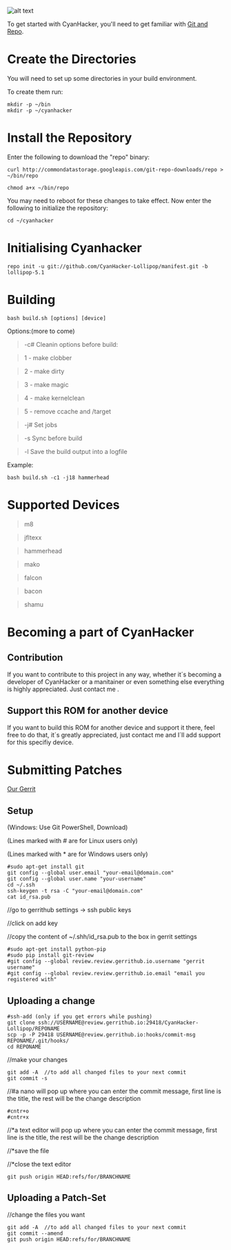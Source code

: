 ![alt text](http://fs2.directupload.net/images/150119/dyk4nrof.jpg "CyanHacker")

To get started with CyanHacker, you'll need to get
familiar with [Git and Repo](http://source.android.com/source/version-control.html).

Create the Directories
===========

You will need to set up some directories in your build environment.

To create them run:

    mkdir -p ~/bin
    mkdir -p ~/cyanhacker

Install the Repository
===========

Enter the following to download the "repo" binary:

    curl http://commondatastorage.googleapis.com/git-repo-downloads/repo > ~/bin/repo

    chmod a+x ~/bin/repo

You may need to reboot for these changes to take effect. 
Now enter the following to initialize the repository:

    cd ~/cyanhacker

Initialising Cyanhacker
===========

    repo init -u git://github.com/CyanHacker-Lollipop/manifest.git -b lollipop-5.1

Building
===========

	bash build.sh [options] [device]
	
Options:(more to come)

>-c# Cleanin options before build:

>  1 - make clobber

>  2 - make dirty

>  3 - make magic

>  4 - make kernelclean

>  5 - remove ccache and /target

>-j# Set jobs

>-s  Sync before build

>-l  Save the build output into a logfile

Example:

	bash build.sh -c1 -j18 hammerhead

Supported Devices
===========

>m8

>jfltexx

>hammerhead

>mako

>falcon

>bacon

>shamu
	
Becoming a part of CyanHacker
===========

Contribution
------------------

If you want to contribute to this project in any way, whether it´s becoming a developer of CyanHacker or a manitainer or even something else everything is highly appreciated. Just contact me .

Support this ROM for another device
------------------

If you want to build this ROM for another device and support it there, feel free to do that, it´s greatly appreciated, just contact me and I´ll add support for this specifiy device.

Submitting Patches
===========

[Our Gerrit](https://review.gerrithub.io/#/admin/projects/?filter=CyanHacker)

Setup
------------------

(Windows: Use Git PowerShell, Download)

(Lines marked with # are for Linux users only)

(Lines marked with * are for Windows users only)

	#sudo apt-get install git
	git config --global user.email "your-email@domain.com"
	git config --global user.name "your-username"
	cd ~/.ssh
	ssh-keygen -t rsa -C "your-email@domain.com"
	cat id_rsa.pub
	
//go to gerrithub settings → ssh public keys

//click on add key

//copy the content of ~/.shh/id_rsa.pub to the box in gerrit settings

	#sudo apt-get install python-pip
	#sudo pip install git-review
	#git config --global review.review.gerrithub.io.username "gerrit username"
	#git config --global review.review.gerrithub.io.email "email you registered with"

Uploading a change
------------------

	#ssh-add (only if you get errors while pushing)
	git clone ssh://USERNAME@review.gerrithub.io:29418/CyanHacker-Lollipop/REPONAME 
	scp -p -P 29418 USERNAME@review.gerrithub.io:hooks/commit-msg REPONAME/.git/hooks/
	cd REPONAME
	
//make your changes
	
    git add -A  //to add all changed files to your next commit
	git commit -s
	
//#a nano will pop up where you can enter the commit message, first line is the title, the rest will be the change description
	
	#cntr+o
	#cntr+x
	
//*a text editor will pop up where you can enter the commit message, first line is the title, the rest will be the change description

//*save the file

//*close the text editor

	git push origin HEAD:refs/for/BRANCHNAME

Uploading a Patch-Set
------------------

//change the files you want

    git add -A  //to add all changed files to your next commit
	git commit --amend
	git push origin HEAD:refs/for/BRANCHNAME 